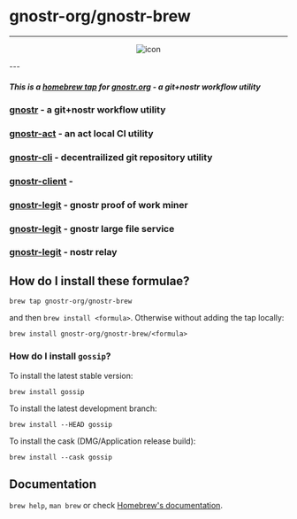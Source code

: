 # gnostr-org/gnostr-brew

---

<center>
  
![icon](https://github.com/gnostr-org/gnostr-brew/assets/152159/cd0b23aa-30ea-49c0-907c-d4bd760c56a0)

</center>
---

##### This is a [homebrew tap](https://docs.brew.sh/Taps) for [gnostr.org](https://gnostr.org/) - a git+nostr workflow utility

### [gnostr](https://github.com/gnostr-org/gnostr) - a git+nostr workflow utility

### [gnostr-act](https://github.com/gnostr-org/gnostr-act) - an act local CI utility

### [gnostr-cli](https://github.com/gnostr-org/gnostr-cli) - decentrailized git repository utility

### [gnostr-client](https://github.com/gnostr-org/gnostr-client) - 

### [gnostr-legit](https://github.com/gnostr-org/gnostr-legit) - gnostr proof of work miner

### [gnostr-legit](https://github.com/gnostr-org/gnostr-lfs) - gnostr large file service

### [gnostr-legit](https://github.com/gnostr-org/gnostr-gnode) - nostr relay


## How do I install these formulae?

```
brew tap gnostr-org/gnostr-brew
```

and then `brew install <formula>`. Otherwise without adding the tap locally:

```
brew install gnostr-org/gnostr-brew/<formula>
```

### How do I install `gossip`?

To install the latest stable version:

```
brew install gossip
```

To install the latest development branch:

```
brew install --HEAD gossip
```

To install the cask (DMG/Application release build):

```
brew install --cask gossip
```

## Documentation

`brew help`, `man brew` or check [Homebrew's documentation](https://docs.brew.sh).
